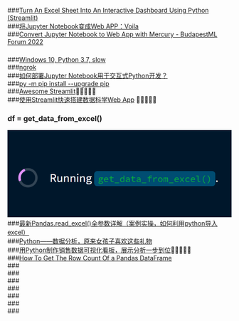 ###[Turn An Excel Sheet Into An Interactive Dashboard Using Python (Streamlit)](https://www.youtube.com/watch?v=Sb0A9i6d320)  
###[将Jupyter Notebook变成Web APP：Voila](https://zhuanlan.zhihu.com/p/127300044)  
###[Convert Jupyter Notebook to Web App with Mercury - BudapestML Forum 2022](https://www.youtube.com/watch?v=wYq1MV_TNSo)  
###  
###[Windows 10, Python 3.7, slow  ](http://localhost:8888/voila/render/20220910.ipynb?)  
###[ngrok](https://voila.readthedocs.io/en/stable/deploy.html#sharing-voila-applications-with-ngrok)  
###[如何部署Jupyter Notebook用于交互式Python开发？](https://baijiahao.baidu.com/s?id=1686377715515576202&wfr=spider&for=pc)  
###[py -m pip install --upgrade pip](https://pip.pypa.io/en/stable/installation/)  
###[Awesome Streamlit](https://github.com/MarcSkovMadsen/awesome-streamlit)🔴🔴🔴🔴🔴  
###[使用Streamlit快速搭建数据科学Web App](https://zhuanlan.zhihu.com/p/163927661) 🔴🔴🔴🔴🔴  
### df = get_data_from_excel()  
![df = get_data_from_excel()](./images/get_data_from_excel.png)  
###[最新Pandas.read_excel()全参数详解（案例实操，如何利用python导入excel）](https://zhuanlan.zhihu.com/p/142972462)  
###[Python——数据分析，原来女孩子喜欢这些礼物](https://zhuanlan.zhihu.com/p/486275775)  
###[用Python制作销售数据可视化看板，展示分析一步到位](https://www.cnblogs.com/1234567FENG/p/16378938.html)🔴🔴🔴🔴🔴  
###[How To Get The Row Count Of a Pandas DataFrame](https://towardsdatascience.com/how-to-get-the-row-count-of-a-pandas-dataframe-be67232ad5de)  
###[]()  
###[]()  
###[]()  
###[]()  
###[]()  
###[]()  
###[]()  

